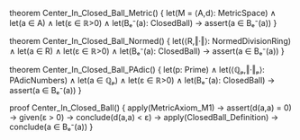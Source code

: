 theorem Center_In_Closed_Ball_Metric() {
  let(M = ⟨A,d⟩: MetricSpace) ∧
  let(a ∈ A) ∧
  let(ε ∈ ℝ>0) ∧
  let(Bₑ⁻(a): ClosedBall) →
  assert(a ∈ Bₑ⁻(a))
}

theorem Center_In_Closed_Ball_Normed() {
  let(⟨R,‖·‖⟩: NormedDivisionRing) ∧
  let(a ∈ R) ∧
  let(ε ∈ ℝ>0) ∧
  let(Bₑ⁻(a): ClosedBall) →
  assert(a ∈ Bₑ⁻(a))
}

theorem Center_In_Closed_Ball_PAdic() {
  let(p: Prime) ∧
  let(⟨ℚₚ,‖·‖ₚ⟩: PAdicNumbers) ∧
  let(a ∈ ℚₚ) ∧
  let(ε ∈ ℝ>0) ∧
  let(Bₑ⁻(a): ClosedBall) →
  assert(a ∈ Bₑ⁻(a))
}

proof Center_In_Closed_Ball() {
  apply(MetricAxiom_M1) →
  assert(d(a,a) = 0) →
  given(ε > 0) →
  conclude(d(a,a) < ε) →
  apply(ClosedBall_Definition) →
  conclude(a ∈ Bₑ⁻(a))
}